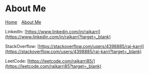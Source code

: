 # About Me

[Home](index.md)&emsp;[About Me](about-me.md)

LinkedIn: [https://www.linkedin.com/in/rajkarri](https://www.linkedin.com/in/rajkarri?target=_blank)

StackOverflow: [https://stackoverflow.com/users/4398885/raj-karri](https://stackoverflow.com/users/4398885/raj-karri?target=_blank)

LeetCode: [https://leetcode.com/rajkarri85/](https://leetcode.com/rajkarri85?target=_blank)
